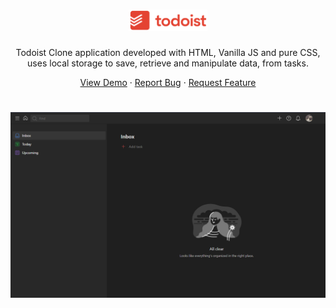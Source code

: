 <h1 align="center">
  <img src="https://github.com/DiegoReis1/todoist-clone/blob/master/img/todoist-logo.png" width="25%">
</h1>
<p align="center">
  Todoist Clone application developed with HTML, Vanilla JS and pure CSS, uses local storage to save, retrieve and manipulate data, from tasks.
</p>
<p align="center">
    <a href="https://diegoreis1.github.io/todoist-clone/index.html" rel="nofollow">View Demo</a>
    ·
    <a href="https://github.com/DiegoReis1/todoist-clone/issues">Report Bug</a>
    ·
    <a href="https://github.com/DiegoReis1/todoist-clone/issues">Request Feature</a>
  </p>
  
  <h1 align="center">
    <img src="https://github.com/DiegoReis1/todoist-clone/blob/master/img/screen.png">
  </h1>
